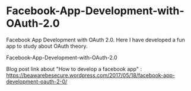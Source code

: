 # Facebook-App-Development-with-OAuth-2.0
Facebook App Development with OAuth 2.0. Here I have developed a fun app to study about OAuth theory.

Facebook-App-Development-with-OAuth-2.0

Blog post link about "How to develop a facebook app" : https://beawarebesecure.wordpress.com/2017/05/18/facebook-app-development-oauth-2-0/



